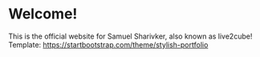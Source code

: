 # Welcome!
This is the official website for Samuel Sharivker, also known as live2cube!
Template: https://startbootstrap.com/theme/stylish-portfolio
